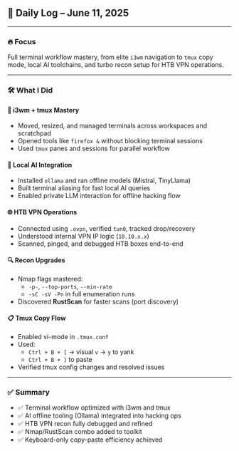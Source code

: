 ## 🧠 Daily Log – June 11, 2025

---

### 🔥 Focus

Full terminal workflow mastery, from elite `i3wm` navigation to `tmux` copy mode, local AI toolchains, and turbo recon setup for HTB VPN operations.

---

### 🛠️ What I Did

#### 🔧 i3wm + tmux Mastery
- Moved, resized, and managed terminals across workspaces and scratchpad
- Opened tools like `firefox &` without blocking terminal sessions
- Used `tmux` panes and sessions for parallel workflow

#### 🧠 Local AI Integration
- Installed `ollama` and ran offline models (Mistral, TinyLlama)
- Built terminal aliasing for fast local AI queries
- Enabled private LLM interaction for offline hacking flow

#### 🌐 HTB VPN Operations
- Connected using `.ovpn`, verified `tun0`, tracked drop/recovery
- Understood internal VPN IP logic (`10.10.x.x`)
- Scanned, pinged, and debugged HTB boxes end-to-end

#### 🔍 Recon Upgrades
- Nmap flags mastered:
  - `-p-`, `--top-ports`, `--min-rate`
  - `-sC -sV -Pn` in full enumeration runs
- Discovered **RustScan** for faster scans (port discovery)

#### 📋 Tmux Copy Flow
- Enabled vi-mode in `.tmux.conf`
- Used:
  - `Ctrl + B + [` → visual `v` → `y` to yank
  - `Ctrl + B + ]` to paste
- Verified tmux config changes and resolved issues

---

### ✅ Summary

- ✅ Terminal workflow optimized with i3wm and tmux
- ✅ AI offline tooling (Ollama) integrated into hacking ops
- ✅ HTB VPN recon fully debugged and refined
- ✅ Nmap/RustScan combo added to toolkit
- ✅ Keyboard-only copy-paste efficiency achieved
